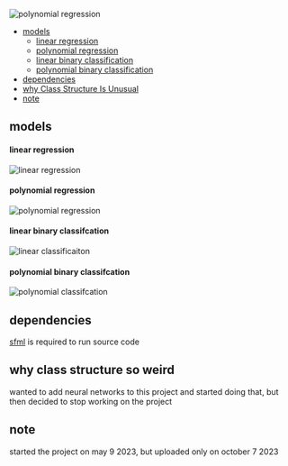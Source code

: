 ![polynomial regression](https://github.com/Fetiska/interactive-basic-ml-models/assets/80163382/93e81747-ce83-45b6-a92b-e0b29da142be)

- [models](#models)
  - [linear regression](#linear-regression)
  - [polynomial regression](#polynomial-regression)
  - [linear binary classification](#linear-binary-classification)
  - [polynomial binary classification](#polynomial-binary-classification)
- [dependencies](#dependencies)
- [why Class Structure Is Unusual](#why-class-structure-so-weird)
- [note](#note)

## models
#### **linear regression**
![linear regression](https://github.com/Fetiska/interactive-basic-ml-models/assets/80163382/cdd7c6c3-bcd7-42b0-9e29-e2acf938973f)
#### **polynomial regression**
![polynomial regression](https://github.com/Fetiska/interactive-basic-ml-models/assets/80163382/93e81747-ce83-45b6-a92b-e0b29da142be)
#### **linear binary classifcation**
![linear classificaiton](https://github.com/Fetiska/interactive-basic-ml-models/assets/80163382/89fdf9c7-a376-42c1-a4a7-b753bee05b13)
#### **polynomial binary classifcation**
![polynomial classifcation](https://github.com/Fetiska/interactive-basic-ml-models/assets/80163382/178f849b-727c-4f58-98ee-0502350955c3)

## dependencies
[sfml](https://github.com/SFML/SFML) is required to run source code

## why class structure so weird
wanted to add neural networks to this project and started doing that, but then decided to stop working on the project

## note
started the project on may 9 2023, but uploaded only on october 7 2023
